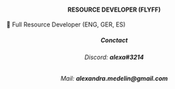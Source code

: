 <h4 align="center">RESOURCE DEVELOPER (FLYFF)</h1>

👋 Full Resource Developer (ENG, GER, ES)


<h5 align="center">Conctact</h1>
<h6 align="center">Discord: <b>alexa#3214</b></div>
<h6 align="center">Mail: <b>alexandra.medelin@gmail.com</b></div>
<!---
You can click the Preview link to take a look at your changes.
--->


